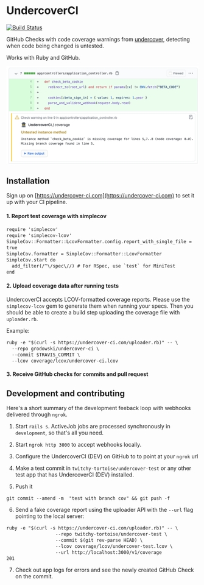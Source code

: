 # UndercoverCI

[![Build Status](https://github.com/grodowski/undercover-ci/actions/workflows/ruby.yml/badge.svg)](https://github.com/grodowski/undercover-ci/actions/workflows/ruby.yml)

GitHub Checks with code coverage warnings from [undercover](https://github.com/grodowski/undercover), detecting when code being changed is untested.

Works with Ruby and GitHub.

![github_check_preview](app/assets/images/check_screenshot.png)

## Installation

Sign up on [https://undercover-ci.com](https://undercover-ci.com) to set it up with your CI pipeline.

#### 1. Report test coverage with simplecov

```
require 'simplecov'
require 'simplecov-lcov'
SimpleCov::Formatter::LcovFormatter.config.report_with_single_file = true
SimpleCov.formatter = SimpleCov::Formatter::LcovFormatter
SimpleCov.start do
  add_filter(/^\/spec\//) # For RSpec, use `test` for MiniTest
end
````

#### 2. Upload coverage data after running tests

UndercoverCI accepts LCOV-formatted coverage reports. Please use the `simplecov-lcov` gem to generate them when running your specs. Then you should be able to create a build step uploading the coverage file with `uploader.rb`.

Example:
```
ruby -e "$(curl -s https://undercover-ci.com/uploader.rb)" -- \
  --repo grodowski/undercover-ci \
  --commit $TRAVIS_COMMIT \
  --lcov coverage/lcov/undercover-ci.lcov
```

#### 3. Receive GitHub checks for commits and pull request

## Development and contributing

Here's a short summary of the development feeback loop with webhooks delivered through `ngrok`.

1. Start `rails s`. ActiveJob jobs are processed synchronously in `development`, so that's all you need.

2. Start `ngrok http 3000` to accept webhooks locally.

3. Configure the UndercoverCI (DEV) on GitHub to to point at your `ngrok` url

4. Make a test commit in `twitchy-tortoise/undercover-test` or any other test app that has UndercoverCI (DEV) installed.

5. Push it

```
git commit --amend -m  "test with branch cov" && git push -f
```

6. Send a fake coverage report using the uploader API with the `--url` flag pointing to the local server:

```
ruby -e "$(curl -s https://undercover-ci.com/uploader.rb)" -- \
                  --repo twitchy-tortoise/undercover-test \
                  --commit $(git rev-parse HEAD) \
                  --lcov coverage/lcov/undercover-test.lcov \
                  --url http://localhost:3000/v1/coverage
201
```

7. Check out app logs for errors and see the newly created GitHub Check on the commit.
